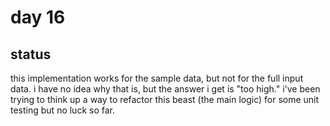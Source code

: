 # day 16

## status

this implementation works for the sample data, but not for the full input data.
i have no idea why that is, but the answer i get is "too high." i've been
trying to think up a way to refactor this beast (the main logic) for some unit
testing but no luck so far.
